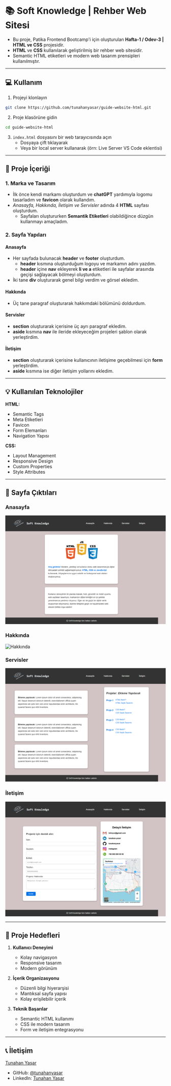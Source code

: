 # 📚 Soft Knowledge | Rehber Web Sitesi

* Bu proje, Patika Frontend Bootcamp'i için oluşturulan **Hafta-1 / Odev-3 | HTML ve CSS** projesidir.
* **HTML** ve **CSS** kullanılarak geliştirilmiş bir rehber web sitesidir.
* Semantic HTML etiketleri ve modern web tasarım prensipleri kullanılmıştır.

---

## :computer: Kullanım

1. Projeyi klonlayın
```bash
git clone https://github.com/tunahanyasar/guide-website-html.git
```

2. Proje klasörüne gidin
```bash
cd guide-website-html
```

3. `index.html` dosyasını bir web tarayıcısında açın
   - Dosyaya çift tıklayarak
   - Veya bir local server kullanarak (örn: Live Server VS Code eklentisi)

---

## 📜 Proje İçeriği

### 1. Marka ve Tasarım
- İlk önce kendi markamı oluşturdum ve **chatGPT** yardımıyla logomu tasarladım ve **favicon** olarak kullandım.
- *Anasayfa, Hakkında, İletişim ve Servisler* adında 4 **HTML** sayfası oluşturdum.
  - Sayfaları oluştururken **Semantik Etiketleri** olabildiğince düzgün kullanmayı amaçladım.

### 2. Sayfa Yapıları

#### Anasayfa
- Her sayfada bulunacak **header** ve **footer** oluşturdum. 
  - **header** kısmına oluşturduğum logoyu ve markamın adını yazdım.
  - **header** içine **nav** ekleyerek **li ve a** etiketleri ile sayfalar arasında geçişi sağlayacak bölmeyi oluşturdum.
- İki tane **div** oluşturarak genel bilgi verdim ve görsel ekledim.

#### Hakkında
- Üç tane paragraf oluşturarak hakkımdaki bölümünü doldurdum.

#### Servisler
- **section** oluşturarak içerisine üç ayrı paragraf ekledim.
- **aside** kısmına **nav** ile ileride ekleyeceğim projeleri şablon olarak yerleştirdim.

#### İletişim
- **section** oluşturarak içerisine kullanıcının iletişime geçebilmesi için **form** yerleştirdim.
- **aside** kısmına ise diğer iletişim yollarını ekledim.

---

## 💡 Kullanılan Teknolojiler

**HTML:**
* Semantic Tags
* Meta Etiketleri
* Favicon
* Form Elemanları
* Navigation Yapısı

**CSS:**
* Layout Management
* Responsive Design
* Custom Properties
* Style Attributes

---

## 📸 Sayfa Çıktıları

### Anasayfa
![Anasayfa](./img/anasayfa.png)

### Hakkında
![Hakkında](./img/hakkında.png)

### Servisler
![Serivsler](./img/servisler.png)

### İletişim
![İletişim](./img/iletisim.png)

---

## 🎯 Proje Hedefleri

1. **Kullanıcı Deneyimi**
   - Kolay navigasyon
   - Responsive tasarım
   - Modern görünüm

2. **İçerik Organizasyonu**
   - Düzenli bilgi hiyerarşisi
   - Mantıksal sayfa yapısı
   - Kolay erişilebilir içerik

3. **Teknik Başarılar**
   - Semantic HTML kullanımı
   - CSS ile modern tasarım
   - Form ve iletişim entegrasyonu

---

## 📞 İletişim

[Tunahan Yaşar](https://github.com/tunahanyasar)

* GitHub: [@tunahanyasar](https://github.com/tunahanyasar)
* LinkedIn: [Tunahan Yaşar](https://www.linkedin.com/in/tunahan-yasar/)


